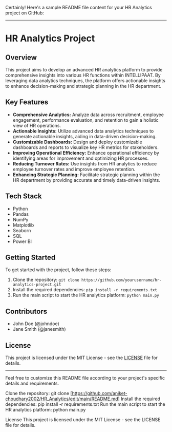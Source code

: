 Certainly! Here's a sample README file content for your HR Analytics project on GitHub:

---

# HR Analytics Project

## Overview
This project aims to develop an advanced HR analytics platform to provide comprehensive insights into various HR functions within INTELLIPAAT. By leveraging data analytics techniques, the platform offers actionable insights to enhance decision-making and strategic planning in the HR department.

## Key Features
- **Comprehensive Analytics:** Analyze data across recruitment, employee engagement, performance evaluation, and retention to gain a holistic view of HR operations.
- **Actionable Insights:** Utilize advanced data analytics techniques to generate actionable insights, aiding in data-driven decision-making.
- **Customizable Dashboards:** Design and deploy customizable dashboards and reports to visualize key HR metrics for stakeholders.
- **Improving Operational Efficiency:** Enhance operational efficiency by identifying areas for improvement and optimizing HR processes.
- **Reducing Turnover Rates:** Use insights from HR analytics to reduce employee turnover rates and improve employee retention.
- **Enhancing Strategic Planning:** Facilitate strategic planning within the HR department by providing accurate and timely data-driven insights.

## Tech Stack
- Python
- Pandas
- NumPy
- Matplotlib
- Seaborn
- SQL
- Power BI

## Getting Started
To get started with the project, follow these steps:
1. Clone the repository: `git clone https://github.com/yourusername/hr-analytics-project.git`
2. Install the required dependencies: `pip install -r requirements.txt`
3. Run the main script to start the HR analytics platform: `python main.py`

## Contributors
- John Doe (@johndoe)
- Jane Smith (@janesmith)

## License
This project is licensed under the MIT License - see the [LICENSE](LICENSE) file for details.

---

Feel free to customize this README file according to your project's specific details and requirements.

Clone the repository: git clone [https://github.com/aniket-choudhary2002/HR_Analytics/edit/main/README.md]
Install the required dependencies: pip install -r requirements.txt
Run the main script to start the HR analytics platform: python main.py

License
This project is licensed under the MIT License - see the LICENSE file for details.
